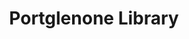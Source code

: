 ---
title: "Portglenone Library"
address: "19, Townhill Rd, Portglenone, Ballymena, Co. Antrim BT44 8AD"
tel: "028 2582 2228"
county: "Antrim"
category: "Libraries"
type: "Content"
lat: "54.874868"
lng: "-6.474523"
---